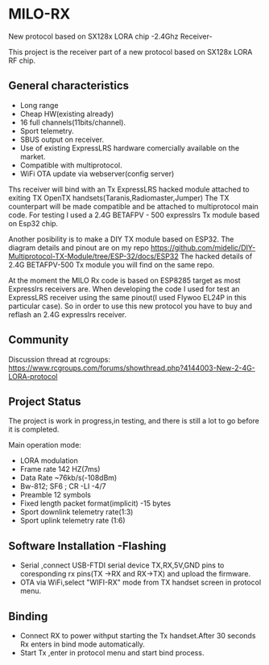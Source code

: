 # MILO-RX
New protocol based on SX128x LORA chip
-2.4Ghz Receiver-

This project is the receiver part of a new protocol  based on SX128x LORA RF chip.
## General characteristics ##
- Long range
- Cheap HW(existing already)
- 16 full channels(11bits/channel).
- Sport telemetry.
- SBUS output on receiver.
- Use of existing ExpressLRS hardware comercially available on the market.
- Compatible with multiprotocol.
- WiFi OTA update via webserver(config server)

Ths receiver will bind with an Tx ExpressLRS hacked module attached to exiting TX OpenTX handsets(Taranis,Radiomaster,Jumper)
The TX counterpart will be made compatible and be attached to multiprotocol main code.
For testing I used a 2.4G BETAFPV - 500 expresslrs Tx module based on Esp32 chip.

Another posibility is to make a DIY TX module based on ESP32.
The diagram details and pinout are on my repo https://github.com/midelic/DIY-Multiprotocol-TX-Module/tree/ESP-32/docs/ESP32
The hacked details of 2.4G BETAFPV-500 Tx module you will find on the same repo.

At the moment the MILO Rx code is based on ESP8285 target as most Expresslrs receivers are.
When developing the code I used for test an ExpressLRS receiver using the same pinout(I used Flywoo EL24P in this particular case).
So in order to use this new protocol you have to buy and reflash an 2.4G expresslrs receiver.

## Community ##

Discussion thread at rcgroups: https://www.rcgroups.com/forums/showthread.php?4144003-New-2-4G-LORA-protocol

## Project Status ##

The project is work in progress,in testing, and there is still a lot to go before it is completed.

Main operation mode:

- LORA modulation
- Frame rate 142 HZ(7ms)
- Data Rate ~76kb/s(-108dBm)
- Bw-812; SF6 ; CR -LI -4/7 
- Preamble 12 symbols
- Fixed length packet format(implicit) -15 bytes
- Sport downlink telemetry rate(1:3)
- Sport uplink telemetry rate (1:6)


## Software Installation  -Flashing ##
- Serial ,connect USB-FTDI serial device TX,RX,5V,GND pins to  coresponding rx pins(TX ->RX and RX->TX) and upload the firmware.
- OTA via WiFi,select "WIFI-RX" mode from TX handset screen in protocol menu.

## Binding ##
- Connect RX to power withput starting the Tx handset.After 30 seconds Rx enters in bind mode automatically.
- Start Tx ,enter in protocol menu and start  bind process.


